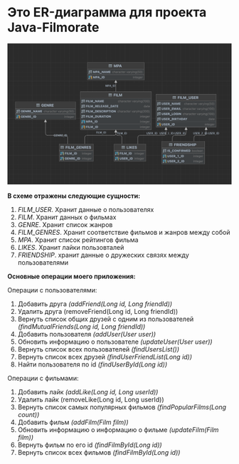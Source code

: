 # Это ER-диаграмма для проекта Java-Filmorate
![](https://github.com/DmitryMisevra/java-filmorate/blob/c775005036ca262070b1728929e8d5e9548b9abe/Screenshot%202023-10-18%20at%2000.45.28.png)

**В схеме отражены следующие сущности:**
1. _FILM_USER_. Хранит данные о пользователях
2. _FILM_. Хранит данных о фильмах
3. _GENRE_. Хранит список жанров
4. _FILM_GENRES_. Хранит соответствие фильмов и жанров между собой
5. _MPA_. Хранит список рейтингов фильма
6. _LIKES_. Хранит лайки пользовталей
7. _FRIENDSHIP_. хранит данные о дружеских связях между пользователями

**Основные операции моего приложения:**

Операции с пользователями:
1. Добавить друга _(addFriend(Long id, Long friendId))_
2. Удалить друга (removeFriend(Long id, Long friendId))
3. Вернуть список общих друзей с одним из пользователей _(findMutualFriends(Long id, Long friendId))_
4. Добавить пользователя _(addUser(User user))_
5. Обновить информацию о пользователе _(updateUser(User user))_
6. Вернуть список всех пользователей _(findUsersList())_
7. Вернуть список всех друзей _(findUserFriendList(Long id))_
8. Найти пользователя по id _(findUserById(Long id))_

Операции с фильмами:
1. Добавить лайк _(addLike(Long id, Long userId))_
2. Удалить лайк (removeLike(Long id, Long userId))
3. Вернуть список самых популярных фильмов _(findPopularFilms(Long count))_
4. Добавить фильм _(addFilm(Film film))_
5. Обновить информацию о информацию о фильме _(updateFilm(Film film))_
6. Вернуть фильм по его id _(findFilmById(Long id))_
7. Вернуть список всех фильмов _(findFilmById(Long id))_

